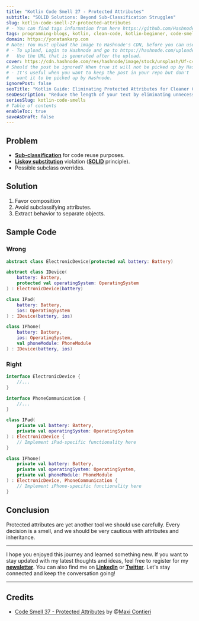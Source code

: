 ```yaml
---
title: "Kotlin Code Smell 27 - Protected Attributes"
subtitle: "SOLID Solutions: Beyond Sub-Classification Struggles"
slug: kotlin-code-smell-27-protected-attributes
# - You can find tags information from here https://github.com/Hashnode/support/blob/main/misc/tags.json
tags: programming-blogs, kotlin, clean-code, kotlin-beginner, code-smell-1
domain: https://yonatankarp.com
# Note: You must upload the image to Hashnode's CDN, before you can use it here.
# - To upload, Login to Hashnode and go to https://hashnode.com/uploader
#   Use the URL that is generated after the upload.
cover: https://cdn.hashnode.com/res/hashnode/image/stock/unsplash/Uf-c4u1usFQ/upload/e5894315f656ab2940d08f90a8558c1c.jpeg
# Should the post be ignored? When true it will not be picked up by Hashnode.
# - It's useful when you want to keep the post in your repo but don't
#   want it to be picked up by Hashnode.
ignorePost: false
seoTitle: "Kotlin Guide: Eliminating Protected Attributes for Cleaner Code"
seoDescription: "Reduce the length of your text by eliminating unnecessary words, using shorter sentences, and focusing on the most important points."
seriesSlug: kotlin-code-smells
# Table of contents
enableToc: true
saveAsDraft: false
---
```


## Problem

* [**Sub-classification**](https://maximilianocontieri.com/code-smell-11-subclassification-for-code-reuse) for code reuse purposes.
* [**Liskov substitution**](https://en.wikipedia.org/wiki/Liskov_substitution_principle) violation ([**SOLID**](https://en.wikipedia.org/wiki/SOLID) principle).
* Possible subclass overrides.

## Solution

1. Favor composition
2. Avoid subclassifying attributes.
3. Extract behavior to separate objects.

## Sample Code

### Wrong

```kotlin
abstract class ElectronicDevice(protected val battery: Battery)

abstract class IDevice(
    battery: Battery,
    protected val operatingSystem: OperatingSystem
) : ElectronicDevice(battery)

class IPad(
    battery: Battery,
    ios: OperatingSystem
) : IDevice(battery, ios)

class IPhone(
    battery: Battery,
    ios: OperatingSystem,
    val phoneModule: PhoneModule
) : IDevice(battery, ios)
```

### Right

```kotlin
interface ElectronicDevice {
    //...
}

interface PhoneCommunication {
    //...
}

class IPad(
    private val battery: Battery,
    private val operatingSystem: OperatingSystem
) : ElectronicDevice {
    // Implement iPad-specific functionality here
}

class IPhone(
    private val battery: Battery,
    private val operatingSystem: OperatingSystem,
    private val phoneModule: PhoneModule
) : ElectronicDevice, PhoneCommunication {
    // Implement iPhone-specific functionality here
}
```

## Conclusion

Protected attributes are yet another tool we should use carefully. Every decision is a smell, and we should be very cautious with attributes and inheritance.

---

I hope you enjoyed this journey and learned something new. If you want to stay updated with my latest thoughts and ideas, feel free to register for my [**newsletter**](https://yonatankarp.com/newsletter). You can also find me on [**LinkedIn**](https://www.linkedin.com/in/yonatankarp/) or [**Twitter**](https://twitter.com/yonatan_karp). Let's stay connected and keep the conversation going!

---

## Credits

* [Code Smell 37 - Protected Attributes](https://maximilianocontieri.com/code-smell-37-protected-attributes) by @[Maxi Contieri](@mcsee)

